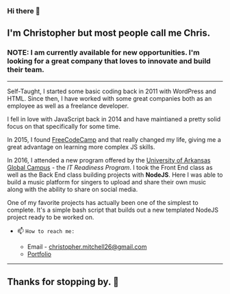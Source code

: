### Hi there 👋
## I'm Christopher but most people call me Chris.

### NOTE: I am currently available for new opportunities. I'm looking for a great company that loves to innovate and build their team.

---

Self-Taught, I started some basic coding back in 2011 with WordPress and HTML. Since then, I have worked with some great companies both as an employee as well as a freelance developer.

I fell in love with JavaScript back in 2014 and have maintianed a pretty solid focus on that specifically for some time.

In 2015, I found [FreeCodeCamp](https://freecodecamp.org) and that really changed my life, giving me a great advantage on learning more complex JS skills.

In 2016, I attended a new program offered by the [University of Arkansas Global Campus](https://training.uark.edu) - the _IT Readiness Program_. I took the Front End class as well as the Back End class building projects with **NodeJS**. Here I was able to build a music platform for singers to upload and share their own music along with the ability to share on social media.

One of my favorite projects has actually been one of the simplest to complete. It's a simple bash script that builds out a new templated NodeJS project ready to be worked on.

<!-- - 🔭 `I'm currently working on` a co-authored project that may change our history. 🤯  This project is being built with Ruby on Rails. -->
<!-- - 🌱 `I'm currently learning` how to record audio in through the browser. This is being handled by JavaScript. -->
- 📫 `How to reach me:`

  - Email - christopher.mitchell26@gmail.com
  <!-- - Phone - 1-479-799-6595 -->
  - [Portfolio](https://meetchrismitchell.com)
  <!-- - [Freelance Website](https://mperialwebsolutions.com)
  - [Domain and Hosting Website](https://greenlithosting.com) -->

<!-- - ⚡ `Fun Fact` I also rap. 🎙️ -->

---

## Thanks for stopping by. 👋

<!--
**MrMPerial/mrmperial** is a ✨ _special_ ✨ repository because its `README.md` (this file) appears on your GitHub profile.

Here are some ideas to get you started:

- 🔭 I’m currently working on ...
- 🌱 I’m currently learning ...
- 👯 I’m looking to collaborate on ...
- 🤔 I’m looking for help with ...
- 💬 Ask me about ...
- 📫 How to reach me: ...
- 😄 Pronouns: ...
- ⚡ Fun fact: ...
-->
